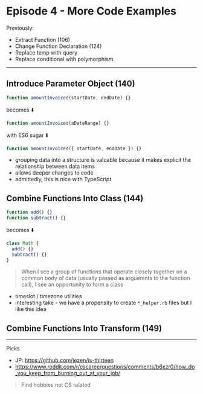 # Episode 4 - More Code Examples

Previously:

- Extract Function (106)
- Change Function Declaration (124)
- Replace temp with query
- Replace conditional with polymorphism

---

## Introduce Parameter Object (140)

```javascript
function amountInvoiced(startDate, endDate) {}
```

becomes ⬇️

```javascript
function amountInvoiced(aDateRange) {}
```

with ES6 sugar ⬇️

```javascript
function amountInvoiced({ startDate, endDate }) {}
```

- grouping data into a structure is valuable because it makes explicit the relationship between data items
- allows deeper changes to code
- admittedly, this is nice with TypeScript

## Combine Functions Into Class (144)

```javascript
function add() {}
function subtract() {}
```

becomes ⬇️

```javascript
class Math {
  add() {}
  subtract() {}
}
```

> When I see a group of functions that operate closely together on a common body of data (usually passed as arguemnts to the function call), I see an opportunity to form a class

- timeslot / timezone utilities
- interesting take - we have a propensity to create `*_helper.rb` files but I like this idea 

## Combine Functions Into Transform (149)

---

Picks

- JP: https://github.com/jezen/is-thirteen
- https://www.reddit.com/r/cscareerquestions/comments/b6xzr0/how_do_you_keep_from_burning_out_at_your_job/

 > Find hobbies not CS related


